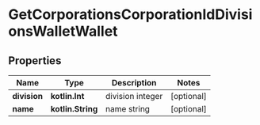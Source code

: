 
# GetCorporationsCorporationIdDivisionsWalletWallet

## Properties
Name | Type | Description | Notes
------------ | ------------- | ------------- | -------------
**division** | **kotlin.Int** | division integer |  [optional]
**name** | **kotlin.String** | name string |  [optional]



